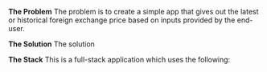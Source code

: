 **The Problem**
The problem is to create a simple app that gives out the latest or historical foreign exchange price based on inputs provided by the end-user.

**The Solution**
The solution

**The Stack**
This is a full-stack application which uses the following:
